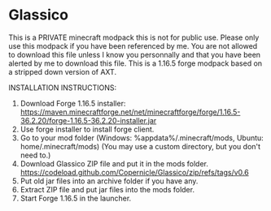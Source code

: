 # Glassico
This is a PRIVATE minecraft modpack this is not for public use. Please only use this modpack if you have been referenced by me. You are not allowed to download this file unless I know you personnally and that you have been alerted by me to download this file. This is a 1.16.5 forge modpack based on a stripped down version of AXT.

INSTALLATION INSTRUCTIONS:

1. Download Forge 1.16.5 installer: https://maven.minecraftforge.net/net/minecraftforge/forge/1.16.5-36.2.20/forge-1.16.5-36.2.20-installer.jar
2. Use forge installer to install forge client.
3. Go to your mod folder (Windows: %appdata%/.minecraft/mods, Ubuntu: home/.minecraft/mods) (You may use a custom directory, but you don't need to.)
4. Download Glassico ZIP file and put it in the mods folder. https://codeload.github.com/Copernicle/Glassico/zip/refs/tags/v0.6
5. Put old jar files into an archive folder if you have any.
6. Extract ZIP file and put jar files into the mods folder.
7. Start Forge 1.16.5 in the launcher.
